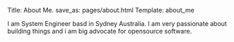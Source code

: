 Title: About Me.
save_as: pages/about.html
Template: about_me

I am System Engineer basd in Sydney Australia. I am very passionate about building things and i am big advocate for opensource software.